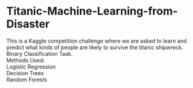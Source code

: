 # Titanic-Machine-Learning-from-Disaster
This is a Kaggle competition challenge where we are asked to learn and predict what kinds of people are likely to survive the titanic shipwreck. 
Binary Classification Task.  
Methods Used:  
Logistic Regression  
Decision Trees  
Random Forests  
